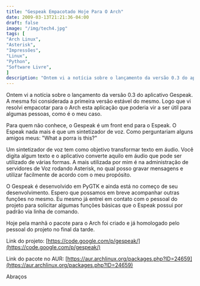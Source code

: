 ```yaml
---
title: "Gespeak Empacotado Hoje Para O Arch"
date: 2009-03-13T21:21:36-04:00
draft: false
image: "/img/tech4.jpg"
tags: [
"Arch Linux",
"Asterisk",
"Impressões",
"Linux",
"Python",
"Software Livre",
]
description: "Ontem vi a notícia sobre o lançamento da versão 0.3 do aplicativo Gespeak. A mesma foi considerada a primeira versão estável do mesmo. Logo que vi resolvi empacotar para o Arch esta aplicação que poderia vir a ser útil para algumas pessoas, como é o meu caso."
---
```

Ontem vi a notícia sobre o lançamento da versão 0.3 do aplicativo Gespeak. A mesma foi considerada a primeira versão estável do mesmo. Logo que vi resolvi empacotar para o Arch esta aplicação que poderia vir a ser útil para algumas pessoas, como é o meu caso.

Para quem não conhece, o Gespeak é um front end para o Espeak. O Espeak nada mais é que um sintetizador de voz. Como perguntariam alguns amigos meus: "What a porra is this?"

Um sintetizador de voz tem como objetivo transformar texto em áudio. Você digita algum texto e o aplicativo converte aquilo em áudio que pode ser utilizado de várias formas. A mais utilizada por mim é na administração de servidores de Voz rodando Asterisk, no qual posso gravar mensagens e utilizar facilmente de acordo com o meu propósito.

O Gespeak é desenvolvido em PyGTK e ainda está no começo de seu desenvolvimento. Espero que possamos em breve acompanhar outras funções no mesmo. Eu mesmo já entrei em contato com o pessoal do projeto para solicitar algumas funções básicas que o Espeak possui por padrão via linha de comando.

Hoje pela manhã o pacote para o Arch foi criado e já homologado pelo pessoal do projeto no final da tarde.

Link do projeto: [https://code.google.com/p/gespeak/](https://code.google.com/p/gespeak/)

Link do pacote no AUR: [https://aur.archlinux.org/packages.php?ID=24659](https://aur.archlinux.org/packages.php?ID=24659)

Abraços
